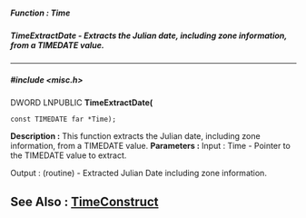 ##### Function : Time
##### TimeExtractDate - Extracts the Julian date, including zone information, from a TIMEDATE value.
---
##### #include <misc.h>
DWORD LNPUBLIC **TimeExtractDate(**

	const TIMEDATE far *Time);
**Description :**
This function extracts the Julian date, including zone information, from a 
TIMEDATE value.
**Parameters :**
Input :
Time  -  Pointer to the TIMEDATE value to extract.

Output :
(routine)  -  Extracted Julian Date including zone information.


**See Also :**
[TimeConstruct](D:/md_files/TimeConstruct.md)
---

